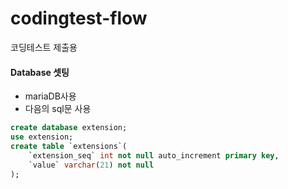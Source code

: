 # codingtest-flow
코딩테스트 제출용

#### Database 셋팅
- mariaDB사용
- 다음의 sql문 사용
``` sql
create database extension;
use extension;
create table `extensions`(
    `extension_seq` int not null auto_increment primary key,
    `value` varchar(21) not null
);
```
